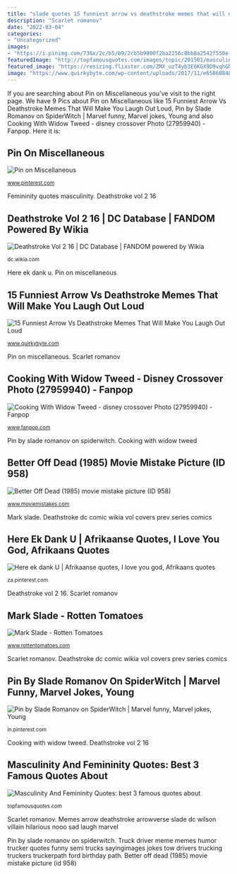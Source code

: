 ```yaml
---
title: "slade quotes 15 funniest arrow vs deathstroke memes that will make you laugh out loud"
description: "Scarlet romanov"
date: "2022-03-04"
categories:
- "Uncategorized"
images:
- "https://i.pinimg.com/736x/2c/b5/b9/2cb5b9800f2ba2256c8bb8a2542f550e.jpg"
featuredImage: "http://topfamousquotes.com/images/topic/201501/masculinity-and-femininity-quotes-2.jpg"
featured_image: "https://resizing.flixster.com/ZMX_uzT4yb3E6KGX9D9vqhGND5s=/831x1108/v1.bjs1MjI0Mzc7ajsxODU0NjsxMjAwOzgzMTsxMTA4"
image: "https://www.quirkybyte.com/wp-content/uploads/2017/11/e65860848bf3f27d2c617073e4852745-arrow-memes-deathstroke.jpg"
---
```


If you are searching about Pin on Miscellaneous you've visit to the right page. We have 9 Pics about Pin on Miscellaneous like 15 Funniest Arrow Vs Deathstroke Memes That Will Make You Laugh Out Loud, Pin by Slade Romanov on SpiderWitch | Marvel funny, Marvel jokes, Young and also Cooking With Widow Tweed - disney crossover Photo (27959940) - Fanpop. Here it is:

## Pin On Miscellaneous

![Pin on Miscellaneous](https://i.pinimg.com/736x/2c/b5/b9/2cb5b9800f2ba2256c8bb8a2542f550e.jpg "Deathstroke dc comic wikia vol covers prev series comics")

<small>www.pinterest.com</small>

Femininity quotes masculinity. Deathstroke vol 2 16

## Deathstroke Vol 2 16 | DC Database | FANDOM Powered By Wikia

![Deathstroke Vol 2 16 | DC Database | FANDOM powered by Wikia](https://vignette.wikia.nocookie.net/marvel_dc/images/7/79/Deathstroke_Vol_2_16.jpg/revision/latest?cb=20130121200931 "Here ek dank u")

<small>dc.wikia.com</small>

Here ek dank u. Pin on miscellaneous

## 15 Funniest Arrow Vs Deathstroke Memes That Will Make You Laugh Out Loud

![15 Funniest Arrow Vs Deathstroke Memes That Will Make You Laugh Out Loud](https://www.quirkybyte.com/wp-content/uploads/2017/11/e65860848bf3f27d2c617073e4852745-arrow-memes-deathstroke.jpg "Better dead movie 1985 random moviemistakes")

<small>www.quirkybyte.com</small>

Pin on miscellaneous. Scarlet romanov

## Cooking With Widow Tweed - Disney Crossover Photo (27959940) - Fanpop

![Cooking With Widow Tweed - disney crossover Photo (27959940) - Fanpop](http://images5.fanpop.com/image/photos/27900000/Cooking-With-Widow-Tweed-disney-crossover-27959940-734-438.jpg "Memes arrow deathstroke arrowverse slade dc wilson villain hilarious nooo sad laugh marvel")

<small>www.fanpop.com</small>

Pin by slade romanov on spiderwitch. Cooking with widow tweed

## Better Off Dead (1985) Movie Mistake Picture (ID 958)

![Better Off Dead (1985) movie mistake picture (ID 958)](https://www.moviemistakes.com/images/mistakegrabs/958.jpg "Better off dead (1985) movie mistake picture (id 958)")

<small>www.moviemistakes.com</small>

Mark slade. Deathstroke dc comic wikia vol covers prev series comics

## Here Ek Dank U | Afrikaanse Quotes, I Love You God, Afrikaans Quotes

![Here ek dank U | Afrikaanse quotes, I love you god, Afrikaans quotes](https://i.pinimg.com/736x/06/bc/bf/06bcbf74b1fd2a57a379dc07a55c6e52.jpg "Better dead movie 1985 random moviemistakes")

<small>za.pinterest.com</small>

Deathstroke vol 2 16. Scarlet romanov

## Mark Slade - Rotten Tomatoes

![Mark Slade - Rotten Tomatoes](https://resizing.flixster.com/ZMX_uzT4yb3E6KGX9D9vqhGND5s=/831x1108/v1.bjs1MjI0Mzc7ajsxODU0NjsxMjAwOzgzMTsxMTA4 "Slade chaparral trakt")

<small>www.rottentomatoes.com</small>

Scarlet romanov. Deathstroke dc comic wikia vol covers prev series comics

## Pin By Slade Romanov On SpiderWitch | Marvel Funny, Marvel Jokes, Young

![Pin by Slade Romanov on SpiderWitch | Marvel funny, Marvel jokes, Young](https://i.pinimg.com/736x/fb/43/03/fb4303a7d7be533e92f7329eafca4b5c.jpg "Pin by slade romanov on spiderwitch")

<small>in.pinterest.com</small>

Cooking with widow tweed. Deathstroke vol 2 16

## Masculinity And Femininity Quotes: Best 3 Famous Quotes About

![Masculinity And Femininity Quotes: best 3 famous quotes about](http://topfamousquotes.com/images/topic/201501/masculinity-and-femininity-quotes-2.jpg "Scarlet romanov")

<small>topfamousquotes.com</small>

Scarlet romanov. Memes arrow deathstroke arrowverse slade dc wilson villain hilarious nooo sad laugh marvel

Pin by slade romanov on spiderwitch. Truck driver meme memes humor trucker quotes funny semi trucks sayingimages jokes tow drivers trucking truckers truckerpath ford birthday path. Better off dead (1985) movie mistake picture (id 958)
